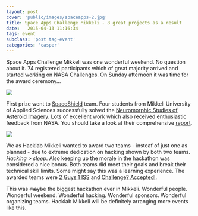 ```yaml
---
layout: post
cover: 'public/images/spaceapps-2.jpg'
title: Space Apps Challenge Mikkeli - 8 great projects as a result
date:   2015-04-13 11:16:34
tags: event
subclass: 'post tag-event'
categories: 'casper'
---
```


Space Apps Challenge Mikkeli was one wonderful weekend. No question about it. 74 registered participants which of great majority arrived and started working on NASA Challenges. On Sunday afternoon it was time for the award ceremony...

![](/public/images/spaceapps-1.jpg)

First prize went to [SpaceShield](https://2015.spaceappschallenge.org/project/spaceshield/) team. Four students from Mikkeli University of Applied Sciences successfully solved the [Neuromorphic Studies of Asteroid Imagery](https://2015.spaceappschallenge.org/challenge/neuromorphic-studies-asteroid-imagery/). Lots of excellent work which also received enthusiastic feedback from NASA. You should take a look at their comprehensive [report](https://spaceshield.hackpad.com/SpaceShield-MW4Tamjypzr#:h=Results).

![](/public/images/spaceapps-2.jpg)

We as Hacklab Mikkeli wanted to award two teams - insteaf of just one as planned - due to extreme dedication on hacking shown by both two teams. *Hacking > sleep*. Also keeping up the morale in the hackathon was considered a nice bonus. Both teams did meet their goals and break their technical skill limits. Some might say this was a learning experience. The awarded teams were [2 Guys 1 ISS](https://2015.spaceappschallenge.org/project/isstagram/) and [Challenge? Accepted!](https://2015.spaceappschallenge.org/project/fast-aid-kit/).

This was <span style="text-decoration:line-through;">maybe</span> the biggest hackathon ever in Mikkeli. Wonderful people. Wonderful weekend. Wonderful hacking. Wonderful sponsors. Wonderful organizing teams. Hacklab Mikkeli will be definitely arranging more events like this.
